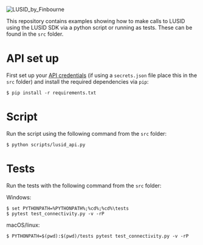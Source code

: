 ![LUSID_by_Finbourne](https://content.finbourne.com/LUSID_repo.png)

This repository contains examples showing how to make calls to LUSID using the LUSID SDK via a python script or running as tests. These can be found in the `src` folder. 

# API set up

First set up your [API credentials](https://support.finbourne.com/getting-started-with-apis-sdks) (if using a `secrets.json` file place this in the `src` folder) and install the required dependencies via `pip`:

```
$ pip install -r requirements.txt
```

# Script

Run the script using the following command from the `src` folder:

```
$ python scripts/lusid_api.py
```

# Tests

Run the tests with the following command from the `src` folder:

Windows:

```
$ set PYTHONPATH=%PYTHONPATH%;%cd%;%cd%\tests
$ pytest test_connectivity.py -v -rP
```

macOS/linux:

```
$ PYTHONPATH=$(pwd):$(pwd)/tests pytest test_connectivity.py -v -rP
```
